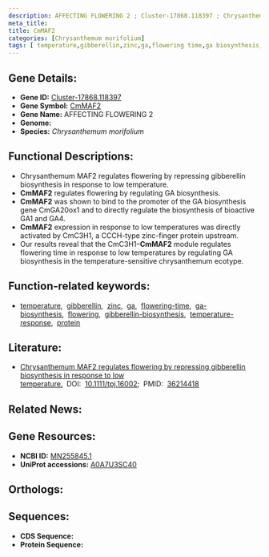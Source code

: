 ```yaml
---
description: AFFECTING FLOWERING 2 ; Cluster-17868.118397 ; Chrysanthemum morifolium
meta_title:
title: CmMAF2
categories: [Chrysanthemum morifolium]
tags: [ temperature,gibberellin,zinc,ga,flowering time,ga biosynthesis,flowering,gibberellin biosynthesis,temperature response,protein ]
---
```


## Gene Details:
- **Gene ID:** [Cluster-17868.118397]()
- **Gene Symbol:** <u>CmMAF2</u>
- **Gene Name:** AFFECTING FLOWERING 2
- **Genome:** 
- **Species:** *Chrysanthemum morifolium*

## Functional Descriptions:
   - Chrysanthemum MAF2 regulates flowering by repressing gibberellin biosynthesis in response to low temperature.
   - **CmMAF2** regulates flowering by regulating GA biosynthesis.
   - **CmMAF2** was shown to bind to the promoter of the GA biosynthesis gene CmGA20ox1 and to directly regulate the biosynthesis of bioactive GA1 and GA4.
   - **CmMAF2** expression in response to low temperatures was directly activated by CmC3H1, a CCCH-type zinc-finger protein upstream.
   - Our results reveal that the CmC3H1–**CmMAF2** module regulates flowering time in response to low temperatures by regulating GA biosynthesis in the temperature-sensitive chrysanthemum ecotype.

## Function-related keywords:
   - [temperature](/tags/temperature/),&nbsp;&nbsp;[gibberellin](/tags/gibberellin/),&nbsp;&nbsp;[zinc](/tags/zinc/),&nbsp;&nbsp;[ga](/tags/ga/),&nbsp;&nbsp;[flowering-time](/tags/flowering-time/),&nbsp;&nbsp;[ga-biosynthesis](/tags/ga-biosynthesis/),&nbsp;&nbsp;[flowering](/tags/flowering/),&nbsp;&nbsp;[gibberellin-biosynthesis](/tags/gibberellin-biosynthesis/),&nbsp;&nbsp;[temperature-response](/tags/temperature-response/),&nbsp;&nbsp;[protein](/tags/protein/)

## Literature:
   - [Chrysanthemum MAF2 regulates flowering by repressing gibberellin biosynthesis in response to low temperature.](https://www.doi.org/10.1111/tpj.16002)&nbsp;&nbsp;DOI:&nbsp;&nbsp;[10.1111/tpj.16002](https://www.doi.org/10.1111/tpj.16002);&nbsp;&nbsp;PMID:&nbsp;&nbsp;[36214418](https://pubmed.ncbi.nlm.nih.gov/36214418/)

## Related News:

## Gene Resources:
- **NCBI ID:**  [MN255845.1](https://www.ncbi.nlm.nih.gov/search/all/?term=MN255845.1)
- **UniProt accessions:**  [A0A7U3SC40](https://www.uniprot.org/uniprotkb/A0A7U3SC40/entry)

## Orthologs:

## Sequences:
- **CDS Sequence:**
- **Protein Sequence:**
